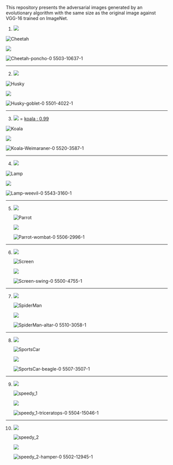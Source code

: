 This repository presents the adversarial images generated by an evolutionary algorithm with the same size as the original image against VGG-16 trained on ImageNet. 

1. <img src="https://render.githubusercontent.com/render/math?math=A_1^{hr} = cheetah : 0.95">

  ![Cheetah](https://user-images.githubusercontent.com/32355311/165703360-dad7742b-41f5-4b1a-ad1f-4eef0ca9fc0f.jpeg)

  <img src="https://render.githubusercontent.com/render/math?math=D_1^{hr} = poncho : 0.55">

  ![Cheetah-poncho-0 5503-10637-1](https://user-images.githubusercontent.com/32355311/165703878-dcf88b3e-6216-46b3-a802-7aa2b2ba469e.png)

<hr>

2. <img src="https://render.githubusercontent.com/render/math?math=A_2^{hr} = eskimo\_dog : 0.34">

  ![Husky](https://user-images.githubusercontent.com/32355311/165704492-6e3c4200-5a26-42d8-b070-78775a2c5037.jpeg)

  <img src="https://render.githubusercontent.com/render/math?math=D_2^{hr} = goblet : 0.55">

  ![Husky-goblet-0 5501-4022-1](https://user-images.githubusercontent.com/32355311/165704854-fcb2263f-2e17-4c18-83bc-2aa984ae8d82.png)
  
<hr>  

3. <img src="https://render.githubusercontent.com/render/math?math=A_3^{hr}"> = <a href="https://pixabay.com/photos/koala-animal-australia-nature-cute-4721677/">koala : 0.99 </a> 
  
  ![Koala](https://user-images.githubusercontent.com/32355311/165710923-0509a995-4a09-4f23-9c4a-e873a4b0abc3.jpeg)

   
  <img src="https://render.githubusercontent.com/render/math?math=D_3^{hr} = weimaraner : 0.55">

  ![Koala-Weimaraner-0 5520-3587-1](https://user-images.githubusercontent.com/32355311/165710514-30fa76f2-d386-4ef4-ab9d-878ca4a7a599.png)

<hr>

4. <img src="https://render.githubusercontent.com/render/math?math=A_4^{hr} = lamp\_shade : 0.53">
    
 ![Lamp](https://user-images.githubusercontent.com/32355311/165711083-d443804b-050a-4ebe-aaa6-3037cbf6f4c4.jpeg)
 
 <img src="https://render.githubusercontent.com/render/math?math=D_4^{hr} = weevil : 0.55">
 
 ![Lamp-weevil-0 5543-3160-1](https://user-images.githubusercontent.com/32355311/165711572-a05ca5a5-02f5-423f-a1c7-fccd622da557.png)

 <hr>
 
5. <img src="https://render.githubusercontent.com/render/math?math=A_5^{hr} = toucan : 0.45">

    ![Parrot](https://user-images.githubusercontent.com/32355311/165713690-f778d5e8-18df-40fd-a6ef-81807baefff0.jpeg)

    <img src="https://render.githubusercontent.com/render/math?math=D_5^{hr} = wombat : 0.55">
    
    ![Parrot-wombat-0 5506-2996-1](https://user-images.githubusercontent.com/32355311/165713789-b33d385b-2329-4f8d-a303-bba0ba16b354.png)
    
 <hr>    
    
6. <img src="https://render.githubusercontent.com/render/math?math=A_6^{hr} = screen : 0.99">

    ![Screen](https://user-images.githubusercontent.com/32355311/165713849-b073e4d5-3ce1-43d2-b90f-7e3b9c374150.jpeg)

    <img src="https://render.githubusercontent.com/render/math?math=D_6^{hr} = swing : 0.55">
    
    ![Screen-swing-0 5500-4755-1](https://user-images.githubusercontent.com/32355311/165713942-9f7e144a-3719-420d-a42e-51e1f41bd8c5.png)

 <hr>    
    
7. <img src="https://render.githubusercontent.com/render/math?math=A_7^{hr} = spiderman : 0.99">

    ![SpiderMan](https://user-images.githubusercontent.com/32355311/165713996-92ad3407-db86-4f6b-9fdd-5bf047f13dac.jpeg)

    <img src="https://render.githubusercontent.com/render/math?math=D_7^{hr} = altar : 0.55">
    
    ![SpiderMan-altar-0 5510-3058-1](https://user-images.githubusercontent.com/32355311/165714088-54663e8e-084b-4eef-a939-8bbb9adc42fe.png)
    
 <hr>    
    
8. <img src="https://render.githubusercontent.com/render/math?math=A_8^{hr} = sports\_car : 0.48">

   ![SportsCar](https://user-images.githubusercontent.com/32355311/165714148-98a1e4ba-c280-4974-80b6-443d5b2698f8.jpeg)

    <img src="https://render.githubusercontent.com/render/math?math=D_8^{hr} = beagle : 0.55">    
    
    ![SportsCar-beagle-0 5507-3507-1](https://user-images.githubusercontent.com/32355311/165714236-a0f1aaea-8818-43a7-9c40-651eae765843.png)

 <hr>    
    
9. <img src="https://render.githubusercontent.com/render/math?math=A_9^{hr} = binder : 0.28">
  
    ![speedy_1](https://user-images.githubusercontent.com/32355311/165714341-2e0ef660-cb6a-4c51-8248-828557a00932.jpeg)

    <img src="https://render.githubusercontent.com/render/math?math=D_9^{hr} = triceratops : 0.55"> 
    
    ![speedy_1-triceratops-0 5504-15046-1](https://user-images.githubusercontent.com/32355311/165714434-87eabf36-e827-4830-80f5-d7160db1a708.png)
    
 <hr>    
    
10. <img src="https://render.githubusercontent.com/render/math?math=A_{10}^{hr} = book\_jacket : 0.16">
    
    ![speedy_2](https://user-images.githubusercontent.com/32355311/165714584-95dbe30e-fbe1-4717-994b-f9f8c1664aa2.png)

    <img src="https://render.githubusercontent.com/render/math?math=D_{10}^{hr} = hamper : 0.55"> 
    
    ![speedy_2-hamper-0 5502-12945-1](https://user-images.githubusercontent.com/32355311/165714620-5821eeac-a74e-41c2-8111-384c58f38993.png)

    
    
    
    
    
    
